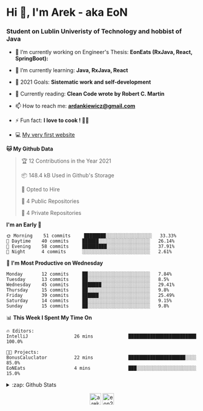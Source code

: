 <h1> Hi 👋, I'm Arek - aka EoN </h1>
<h3> Student on Lublin Univeristy of Technology and hobbist of Java</h3>

- 🔭 I’m currently working on Engineer's Thesis: **EonEats (RxJava, React, SpringBoot):**

- 🌱 I’m currently learning: **Java, RxJava, React**

<!--- - 👨‍💻 All of my projects are available at: [Repository] --->
- 🥅 2021 Goals: **Sistematic work and self-development**

- 📖 Currently reading: **Clean Code wrote by Robert C. Martin**

- 📫 How to reach me: **ardankiewicz@gmail.com**

- ⚡ Fun fact: **I love to cook ! 🍖🍳**

- 💻 [My very first website][website] 


<!--START_SECTION:waka-->
**🐱 My Github Data** 

> 🏆 12 Contributions in the Year 2021
 > 
> 📦 148.4 kB Used in Github's Storage 
 > 
> 💼 Opted to Hire
 > 
> 📜 4 Public Repositories 
 > 
> 🔑 4 Private Repositories  
 > 
**I'm an Early 🐤** 

```text
🌞 Morning    51 commits     ████████░░░░░░░░░░░░░░░░░   33.33% 
🌆 Daytime    40 commits     ██████░░░░░░░░░░░░░░░░░░░   26.14% 
🌃 Evening    58 commits     █████████░░░░░░░░░░░░░░░░   37.91% 
🌙 Night      4 commits      ░░░░░░░░░░░░░░░░░░░░░░░░░   2.61%

```
📅 **I'm Most Productive on Wednesday** 

```text
Monday       12 commits     ██░░░░░░░░░░░░░░░░░░░░░░░   7.84% 
Tuesday      13 commits     ██░░░░░░░░░░░░░░░░░░░░░░░   8.5% 
Wednesday    45 commits     ███████░░░░░░░░░░░░░░░░░░   29.41% 
Thursday     15 commits     ██░░░░░░░░░░░░░░░░░░░░░░░   9.8% 
Friday       39 commits     ██████░░░░░░░░░░░░░░░░░░░   25.49% 
Saturday     14 commits     ██░░░░░░░░░░░░░░░░░░░░░░░   9.15% 
Sunday       15 commits     ██░░░░░░░░░░░░░░░░░░░░░░░   9.8%

```


📊 **This Week I Spent My Time On** 

```text
🔥 Editors: 
IntelliJ                 26 mins             █████████████████████████   100.0%

🐱‍💻 Projects: 
BonusCaluclator          22 mins             █████████████████████░░░░   85.0% 
EoNEats                  4 mins              ███░░░░░░░░░░░░░░░░░░░░░░   15.0%

```


<!--END_SECTION:waka-->

<details>
  <summary>:zap: Github Stats</summary>
  <img align="left" alt="codeSTACKr's Github Stats" src="https://github-readme-stats.codestackr.vercel.app/api?username=eon2208&show_icons=true&hide_border=true" />
 <img align="left" src="https://github-readme-stats.vercel.app/api/top-langs/?username=eon2208&layout=compact" alt="eon2208" /></p>
</details>


<p align="center">
<a href="https://linkedin.com/in/arek dankiewicz" target="blank"><img align="center" src="https://cdn.jsdelivr.net/npm/simple-icons@3.0.1/icons/linkedin.svg" alt="arek dankiewicz" height="30" width="30" /></a>
<a href="https://instagram.com/eon2208" target="blank"><img align="center" src="https://cdn.jsdelivr.net/npm/simple-icons@3.0.1/icons/instagram.svg" alt="eon2208" height="30" width="30" /></a>
</p>

[website]: https://jardan.biz/
[EonSnack]: https://github.com/eon2208/favouriteRestaurant/
[Repository]: https://github.com/eon2208?tab=repositories
